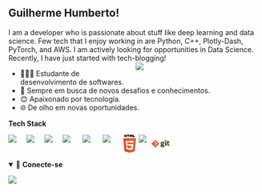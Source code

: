 ## Guilherme Humberto! 

I am a developer who is passionate about stuff like deep learning and data science. Few tech that I enjoy working in are Python, C++, Plotly-Dash, PyTorch, and  AWS. I am actively looking for opportunities in Data Science. Recently, I have just started with tech-blogging!
<img src="https://i.giphy.com/media/KzJkzjggfGN5Py6nkT/200.webp" width="250" align = "right">

- 👨🏽‍💻 Estudante de desenvolvimento de softwares.
- 🤝 Sempre em busca de novos desafios e conhecimentos.
- 😊 Apaixonado por tecnologia.
- 🌐 De olho em novas oportunidades.

<b>Tech Stack</b>

<img align="left" width="36px" src="https://th.bing.com/th/id/OIP._yDdPtR_ppK-EfT2BhoQzgHaHa?w=178&h=180&c=7&o=5&dpr=1.25&pid=1.7" />
<img align="left" width="36px" src="https://th.bing.com/th/id/OIP.rnrXGb4iu7B3ti5VoYewIQAAAA?w=161&h=180&c=7&o=5&dpr=1.25&pid=1.7" />
<img align="left" width="36px" src="https://th.bing.com/th/id/OIP.DN7ToydkJZEdVaJVK_NhvwHaHa?w=178&h=180&c=7&o=5&dpr=1.25&pid=1.7" />
<img align="left" width="40px" src="https://th.bing.com/th/id/OIP.CtHRfxjyXRAADIS8gue9nwHaHa?w=163&h=180&c=7&o=5&dpr=1.25&pid=1.7" />
<img align="left" width="40px" src="https://th.bing.com/th/id/OIP.xePC9eCXE-p7xCpCMUAaFgHaHa?w=167&h=180&c=7&o=5&dpr=1.25&pid=1.7" />
<img align="left" width="36px" src="https://th.bing.com/th/id/OIP.ZKbg8HdzzxdYHnbKCeF9vAHaHa?w=150&h=150&c=7&o=5&dpr=1.25&pid=1.7" />
<img align="left" width="36px" src="https://raw.githubusercontent.com/github/explore/80688e429a7d4ef2fca1e82350fe8e3517d3494d/topics/html/html.png" />
<img align="left" width="26px" src="https://th.bing.com/th/id/OIP.D8nRQ3Ms0R1vvrTi_LwH8AHaKY?w=124&h=180&c=7&o=5&dpr=1.25&pid=1.7" />
<img align="left" width="36px" src="https://raw.githubusercontent.com/github/explore/80688e429a7d4ef2fca1e82350fe8e3517d3494d/topics/git/git.png" /> 

<br>
<br/>
<br>

<details open>
<summary>🤝 <b>Conecte-se</b></summary>

<p align = "center">

[<img src="https://img.shields.io/badge/linkedin-%230077B5.svg?&style=for-the-badge&logo=linkedin&logoColor=white&color=black" />](https://www.linkedin.com/in/guilherme-humberto/)

</p>

</details>
